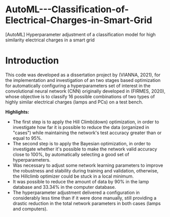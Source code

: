 # AutoML---Classification-of-Electrical-Charges-in-Smart-Grid
[AutoML] Hyperparameter adjustment of a classification model for high similarity electrical charges in a smart grid

# Introduction

This code was developed as a dissertation project by (VIANNA, 2021), for the implementation and investigation of an two stages based optimization for automatically configuring a hyperparameters set of interest in the convolutional neural network (CNN) originally developed in (FIRMES, 2020), whose objective is to classify 16 possible combinations of two types of highly similar electrical charges (lamps and PCs) on a test bench.

**Highlights:**

 - The first step is to apply the Hill Climb(down) optimization, in
   order to investigate how far it is possible to reduce the data
   (organized in "cases") while maintaining the network's test accuracy
   greater than or equal to 95%.
 - The second step is to apply the Bayesian optimization, in order to
   investigate whether it's possible to make the network valid accuracy
   close to 100%, by automatically selecting a good set of
   hyperparameters.
 - Was necessary to adjust some network learning parameters to improve
   the robustness and stability during training and validation,
   otherwise, the Hillclimb optimizer could be stuck in a local minimum.
 - It was possible to reduce the amount of data by 90% in the lamp
   database and 33.34% in the computer database.
 - The hyperparameter adjustment delivered a configuration in
   considerably less time than if it were done manually, still providing
   a drastic reduction in the total network parameters in both cases
   (lamps and computers).
